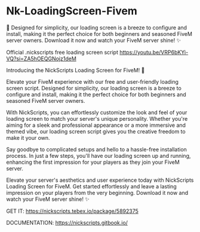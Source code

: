 # Nk-LoadingScreen-Fivem
🚀  Designed for simplicity, our loading screen is a breeze to configure and install, making it the perfect choice for both beginners and seasoned FiveM server owners.  Download it now and watch your FiveM server shine! ✨

Official .nickscripts free loading screen script
https://youtu.be/VRP6bKYi-VQ?si=ZA5hOEQGNojz1deM 

Introducing the NickScripts Loading Screen for FiveM! 🚀

Elevate your FiveM experience with our free and user-friendly loading screen script. Designed for simplicity, our loading screen is a breeze to configure and install, making it the perfect choice for both beginners and seasoned FiveM server owners.

With NickScripts, you can effortlessly customize the look and feel of your loading screen to match your server's unique personality. Whether you're aiming for a sleek and professional appearance or a more immersive and themed vibe, our loading screen script gives you the creative freedom to make it your own.

Say goodbye to complicated setups and hello to a hassle-free installation process. In just a few steps, you'll have our loading screen up and running, enhancing the first impression for your players as they join your FiveM server.

Elevate your server's aesthetics and user experience today with NickScripts Loading Screen for FiveM. Get started effortlessly and leave a lasting impression on your players from the very beginning. Download it now and watch your FiveM server shine! ✨

GET IT: https://nickscripts.tebex.io/package/5892375

DOCUMENTATION: https://nickscripts.gitbook.io/
